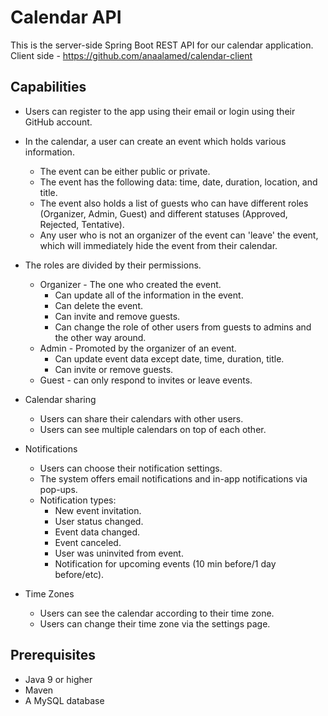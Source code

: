 # Calendar API
This is the server-side Spring Boot REST API for our calendar application.  
Client side - https://github.com/anaalamed/calendar-client

## Capabilities
* Users can register to the app using their email or login using their GitHub account.

* In the calendar, a user can create an event which holds various information.
  * The event can be either public or private.
  * The event has the following data: time, date, duration, location, and title.
  * The event also holds a list of guests who can have different roles (Organizer, Admin, Guest) and different statuses (Approved, Rejected, Tentative).
  * Any user who is not an organizer of the event can 'leave' the event, which will immediately hide the event from their calendar.

* The roles are divided by their permissions.
  * Organizer - The one who created the event.
    * Can update all of the information in the event.
    * Can delete the event.
    * Can invite and remove guests.
    * Can change the role of other users from guests to admins and the other way around.
  * Admin - Promoted by the organizer of an event.
    * Can update event data except date, time, duration, title.
    * Can invite or remove guests.
  * Guest - can only respond to invites or leave events.
 
 
 * Calendar sharing
   * Users can share their calendars with other users.
   * Users can see multiple calendars on top of each other.
 
 * Notifications
   * Users can choose their notification settings.
   * The system offers email notifications and in-app notifications via pop-ups.
   * Notification types:
     * New event invitation.
     * User status changed.
     * Event data changed.
     * Event canceled.
     * User was uninvited from event.
     * Notification for upcoming events (10 min before/1 day before/etc).

* Time Zones  
  * Users can see the calendar according to their time zone.
  * Users can change their time zone via the settings page.


## Prerequisites
* Java 9 or higher
* Maven
* A MySQL database
